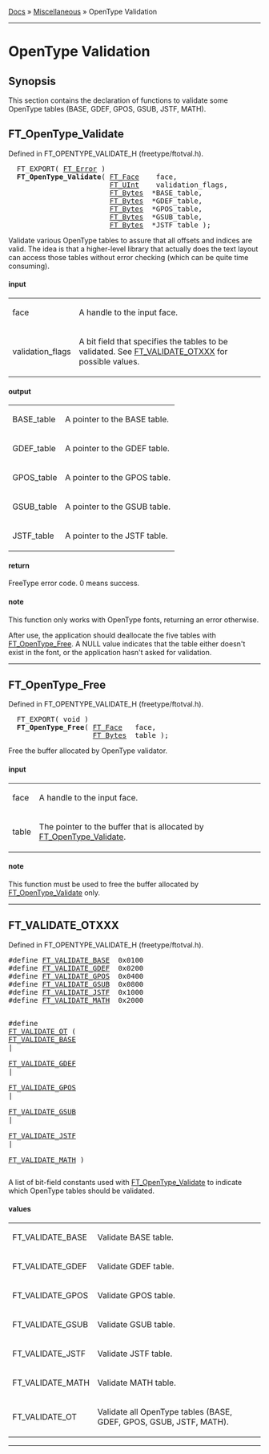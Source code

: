 [Docs](ft2-index.md) &raquo; [Miscellaneous](ft2-toc.md#miscellaneous) &raquo; OpenType Validation

-------------------------------


# OpenType Validation

## Synopsis

This section contains the declaration of functions to validate some OpenType tables (BASE, GDEF, GPOS, GSUB, JSTF, MATH).

## FT_OpenType_Validate

Defined in FT_OPENTYPE_VALIDATE_H (freetype/ftotval.h).

<div class = "codehilite">
<pre>
  FT_EXPORT( <a href="../ft2-basic_types/#ft_error">FT_Error</a> )
  <b>FT_OpenType_Validate</b>( <a href="../ft2-base_interface/#ft_face">FT_Face</a>    face,
                        <a href="../ft2-basic_types/#ft_uint">FT_UInt</a>    validation_flags,
                        <a href="../ft2-basic_types/#ft_bytes">FT_Bytes</a>  *BASE_table,
                        <a href="../ft2-basic_types/#ft_bytes">FT_Bytes</a>  *GDEF_table,
                        <a href="../ft2-basic_types/#ft_bytes">FT_Bytes</a>  *GPOS_table,
                        <a href="../ft2-basic_types/#ft_bytes">FT_Bytes</a>  *GSUB_table,
                        <a href="../ft2-basic_types/#ft_bytes">FT_Bytes</a>  *JSTF_table );
</pre>
</div>


Validate various OpenType tables to assure that all offsets and indices are valid. The idea is that a higher-level library that actually does the text layout can access those tables without error checking (which can be quite time consuming).

<h4>input</h4>
<table class="fields">
<tr><td class="val" id="face">face</td><td class="desc">
<p>A handle to the input face.</p>
</td></tr>
<tr><td class="val" id="validation_flags">validation_flags</td><td class="desc">
<p>A bit field that specifies the tables to be validated. See <a href="../ft2-ot_validation/#ft_validate_otxxx">FT_VALIDATE_OTXXX</a> for possible values.</p>
</td></tr>
</table>

<h4>output</h4>
<table class="fields">
<tr><td class="val" id="base_table">BASE_table</td><td class="desc">
<p>A pointer to the BASE table.</p>
</td></tr>
<tr><td class="val" id="gdef_table">GDEF_table</td><td class="desc">
<p>A pointer to the GDEF table.</p>
</td></tr>
<tr><td class="val" id="gpos_table">GPOS_table</td><td class="desc">
<p>A pointer to the GPOS table.</p>
</td></tr>
<tr><td class="val" id="gsub_table">GSUB_table</td><td class="desc">
<p>A pointer to the GSUB table.</p>
</td></tr>
<tr><td class="val" id="jstf_table">JSTF_table</td><td class="desc">
<p>A pointer to the JSTF table.</p>
</td></tr>
</table>

<h4>return</h4>

FreeType error code. 0&nbsp;means success.

<h4>note</h4>

This function only works with OpenType fonts, returning an error otherwise.

After use, the application should deallocate the five tables with <a href="../ft2-ot_validation/#ft_opentype_free">FT_OpenType_Free</a>. A NULL value indicates that the table either doesn't exist in the font, or the application hasn't asked for validation.

<hr />

## FT_OpenType_Free

Defined in FT_OPENTYPE_VALIDATE_H (freetype/ftotval.h).

<div class = "codehilite">
<pre>
  FT_EXPORT( <span class="keyword">void</span> )
  <b>FT_OpenType_Free</b>( <a href="../ft2-base_interface/#ft_face">FT_Face</a>   face,
                    <a href="../ft2-basic_types/#ft_bytes">FT_Bytes</a>  table );
</pre>
</div>


Free the buffer allocated by OpenType validator.

<h4>input</h4>
<table class="fields">
<tr><td class="val" id="face">face</td><td class="desc">
<p>A handle to the input face.</p>
</td></tr>
<tr><td class="val" id="table">table</td><td class="desc">
<p>The pointer to the buffer that is allocated by <a href="../ft2-ot_validation/#ft_opentype_validate">FT_OpenType_Validate</a>.</p>
</td></tr>
</table>

<h4>note</h4>

This function must be used to free the buffer allocated by <a href="../ft2-ot_validation/#ft_opentype_validate">FT_OpenType_Validate</a> only.

<hr />

## FT_VALIDATE_OTXXX

Defined in FT_OPENTYPE_VALIDATE_H (freetype/ftotval.h).

<div class = "codehilite">
<pre>
#<span class="keyword">define</span> <a href="../ft2-ot_validation/#ft_validate_base">FT_VALIDATE_BASE</a>  0x0100
#<span class="keyword">define</span> <a href="../ft2-ot_validation/#ft_validate_gdef">FT_VALIDATE_GDEF</a>  0x0200
#<span class="keyword">define</span> <a href="../ft2-ot_validation/#ft_validate_gpos">FT_VALIDATE_GPOS</a>  0x0400
#<span class="keyword">define</span> <a href="../ft2-ot_validation/#ft_validate_gsub">FT_VALIDATE_GSUB</a>  0x0800
#<span class="keyword">define</span> <a href="../ft2-ot_validation/#ft_validate_jstf">FT_VALIDATE_JSTF</a>  0x1000
#<span class="keyword">define</span> <a href="../ft2-ot_validation/#ft_validate_math">FT_VALIDATE_MATH</a>  0x2000

#<span class="keyword">define</span> <a href="../ft2-ot_validation/#ft_validate_ot">FT_VALIDATE_OT</a>  ( <a href="../ft2-ot_validation/#ft_validate_base">FT_VALIDATE_BASE</a> | \
                          <a href="../ft2-ot_validation/#ft_validate_gdef">FT_VALIDATE_GDEF</a> | \
                          <a href="../ft2-ot_validation/#ft_validate_gpos">FT_VALIDATE_GPOS</a> | \
                          <a href="../ft2-ot_validation/#ft_validate_gsub">FT_VALIDATE_GSUB</a> | \
                          <a href="../ft2-ot_validation/#ft_validate_jstf">FT_VALIDATE_JSTF</a> | \
                          <a href="../ft2-ot_validation/#ft_validate_math">FT_VALIDATE_MATH</a> )
</pre>
</div>


A list of bit-field constants used with <a href="../ft2-ot_validation/#ft_opentype_validate">FT_OpenType_Validate</a> to indicate which OpenType tables should be validated.

<h4>values</h4>
<table class="fields">
<tr><td class="val" id="ft_validate_base">FT_VALIDATE_BASE</td><td class="desc">
<p>Validate BASE table.</p>
</td></tr>
<tr><td class="val" id="ft_validate_gdef">FT_VALIDATE_GDEF</td><td class="desc">
<p>Validate GDEF table.</p>
</td></tr>
<tr><td class="val" id="ft_validate_gpos">FT_VALIDATE_GPOS</td><td class="desc">
<p>Validate GPOS table.</p>
</td></tr>
<tr><td class="val" id="ft_validate_gsub">FT_VALIDATE_GSUB</td><td class="desc">
<p>Validate GSUB table.</p>
</td></tr>
<tr><td class="val" id="ft_validate_jstf">FT_VALIDATE_JSTF</td><td class="desc">
<p>Validate JSTF table.</p>
</td></tr>
<tr><td class="val" id="ft_validate_math">FT_VALIDATE_MATH</td><td class="desc">
<p>Validate MATH table.</p>
</td></tr>
<tr><td class="val" id="ft_validate_ot">FT_VALIDATE_OT</td><td class="desc">
<p>Validate all OpenType tables (BASE, GDEF, GPOS, GSUB, JSTF, MATH).</p>
</td></tr>
</table>

<hr />

